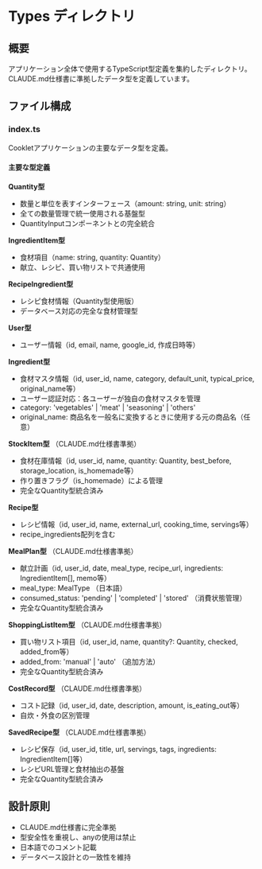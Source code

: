 # Types ディレクトリ

## 概要
アプリケーション全体で使用するTypeScript型定義を集約したディレクトリ。
CLAUDE.md仕様書に準拠したデータ型を定義しています。

## ファイル構成

### index.ts
Cookletアプリケーションの主要なデータ型を定義。

#### 主要な型定義

**Quantity型** 
- 数量と単位を表すインターフェース（amount: string, unit: string）
- 全ての数量管理で統一使用される基盤型
- QuantityInputコンポーネントとの完全統合

**IngredientItem型** 
- 食材項目（name: string, quantity: Quantity）
- 献立、レシピ、買い物リストで共通使用

**RecipeIngredient型**
- レシピ食材情報（Quantity型使用版）
- データベース対応の完全な食材管理型

**User型**
- ユーザー情報（id, email, name, google_id, 作成日時等）

**Ingredient型**  
- 食材マスタ情報（id, user_id, name, category, default_unit, typical_price, original_name等）
- ユーザー認証対応：各ユーザーが独自の食材マスタを管理
- category: 'vegetables' | 'meat' | 'seasoning' | 'others'
- original_name: 商品名を一般名に変換するときに使用する元の商品名（任意）

**StockItem型** （CLAUDE.md仕様書準拠）
- 食材在庫情報（id, user_id, name, quantity: Quantity, best_before, storage_location, is_homemade等）
- 作り置きフラグ（is_homemade）による管理
- 完全なQuantity型統合済み

**Recipe型**
- レシピ情報（id, user_id, name, external_url, cooking_time, servings等）
- recipe_ingredients配列を含む


**MealPlan型** （CLAUDE.md仕様書準拠）
- 献立計画（id, user_id, date, meal_type, recipe_url, ingredients: IngredientItem[], memo等）
- meal_type: MealType （日本語）
- consumed_status: 'pending' | 'completed' | 'stored' （消費状態管理）
- 完全なQuantity型統合済み

**ShoppingListItem型** （CLAUDE.md仕様書準拠）
- 買い物リスト項目（id, user_id, name, quantity?: Quantity, checked, added_from等）
- added_from: 'manual' | 'auto' （追加方法）
- 完全なQuantity型統合済み

**CostRecord型** （CLAUDE.md仕様書準拠）
- コスト記録（id, user_id, date, description, amount, is_eating_out等）
- 自炊・外食の区別管理

**SavedRecipe型** （CLAUDE.md仕様書準拠）
- レシピ保存（id, user_id, title, url, servings, tags, ingredients: IngredientItem[]等）
- レシピURL管理と食材抽出の基盤
- 完全なQuantity型統合済み

## 設計原則
- CLAUDE.md仕様書に完全準拠
- 型安全性を重視し、anyの使用は禁止
- 日本語でのコメント記載
- データベース設計との一致性を維持